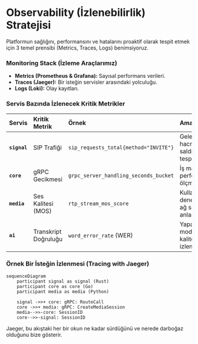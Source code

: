 # Observability (İzlenebilirlik) Stratejisi

Platformun sağlığını, performansını ve hatalarını proaktif olarak tespit etmek için 3 temel prensibi (Metrics, Traces, Logs) benimsiyoruz.

### Monitoring Stack (İzleme Araçlarımız)

-   **Metrics (Prometheus & Grafana):** Sayısal performans verileri.
-   **Traces (Jaeger):** Bir isteğin servisler arasındaki yolculuğu.
-   **Logs (Loki):** Olay kayıtları.

### Servis Bazında İzlenecek Kritik Metrikler

| Servis | Kritik Metrik | Örnek | Amaç |
|:---|:---|:---|:---|
| **`signal`**| SIP Trafiği | `sip_requests_total{method="INVITE"}`| Gelen arama hacmini ve saldırıları tespit etme |
| **`core`** | gRPC Gecikmesi | `grpc_server_handling_seconds_bucket`| İş mantığı performansını ölçme |
| **`media`**| Ses Kalitesi (MOS)| `rtp_stream_mos_score` | Kullanıcı deneyimini ve ağ sorunlarını anlama |
| **`ai`** | Transkript Doğruluğu| `word_error_rate` (WER) | Yapay zeka modelinin kalitesini izleme |

### Örnek Bir İsteğin İzlenmesi (Tracing with Jaeger)

```mermaid
sequenceDiagram
    participant signal as signal (Rust)
    participant core as core (Go)
    participant media as media (Python)
    
    signal ->>+ core: gRPC: RouteCall
    core ->>+ media: gRPC: CreateMediaSession
    media-->>-core: SessionID
    core-->>-signal: SessionID
```
Jaeger, bu akıştaki her bir okun ne kadar sürdüğünü ve nerede darboğaz olduğunu bize gösterir.
